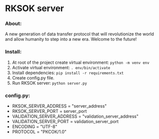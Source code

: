 # RKSOK server

### About:
A new generation of data transfer protocol that will revolutionize the world and allow humanity to step into a new era.
Welcome to the future!

### Install:
1. At root of the project create virtual environment: `python -m venv env`
2. Activate virtual environment: `. env/bin/activate`
3. Install dependencies: `pip install -r requirements.txt`
4. Create config.py file.
5. Run RKSOK server: `python server.py`

### config.py:
* RKSOK_SERVER_ADDRESS = "server_address"
* RKSOK_SERVER_PORT = server_port
* VALIDATION_SERVER_ADDRESS = "validation_server_address"
* VALIDATION_SERVER_PORT = validation_server_port
* ENCODING = "UTF-8"
* PROTOCOL = "РКСОК/1.0"